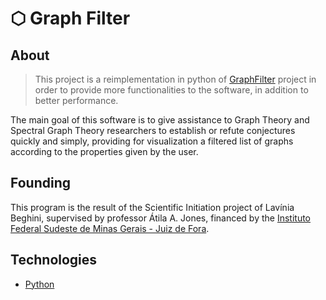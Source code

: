 # ⬡ Graph Filter

## About

> This project is a reimplementation in python of [GraphFilter](https://github.com/GraphFilter/GraphFilter-Deprecated) project in order to provide more functionalities to the software, in addition to better performance.

The main goal of this software is to give assistance to Graph Theory and Spectral Graph Theory researchers to establish or refute conjectures quickly and simply,
providing for visualization a filtered list of graphs according to the properties given by the user. 

## Founding
This program is the result of the Scientific Initiation project of Lavínia Beghini, supervised by professor Átila A. Jones, financed by the [Instituto Federal Sudeste de Minas Gerais - Juiz de Fora](https://www.ifsudestemg.edu.br/juizdefora).

## Technologies

- [Python](https://www.python.org)
